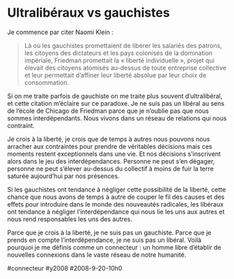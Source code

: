 # Ultralibéraux vs gauchistes

Je commence par citer Naomi Klein :

> Là où les gauchistes promettaient de libérer les salariés des patrons, les citoyens des dictateurs et les pays colonisés de la domination impériale, Friedman promettait la « liberté individuelle », projet qui élevait des citoyens atomisés au-dessus de toute entreprise collective et leur permettait d’affiner leur liberté absolue par leur choix de consommation.

Si on me traite parfois de gauchiste on me traite plus souvent d’ultralibéral, et cette citation m’éclaire sur ce paradoxe. Je ne suis pas un libéral au sens de l’école de Chicago de Friedman parce que je n’oublie pas que nous sommes interdépendants. Nous vivons dans un réseau de relations qui nous contraint.

Je crois à la liberté, je crois que de temps à autres nous pouvons nous arracher aux contraintes pour prendre de véritables décisions mais ces moments restent exceptionnels dans une vie. Et nos décisions s’inscrivent alors dans le jeu des interdépendances. Personne ne peut s’en dégager, personne ne peut s’élever au-dessus du collectif à moins de fuir la terre saturée aujourd’hui par nos présences.

Si les gauchistes ont tendance à négliger cette possibilité de la liberté, cette chance que nous avons de temps à autre de couper le fil des causes et des effets pour introduire dans le monde des nouveautés radicales, les libéraux ont tendance à négliger l’interdépendance qui nous lie les uns aux autres et nous rend responsables les uns des autres.

Parce que je crois à la liberté, je ne suis pas un gauchiste. Parce que je prends en compte l’interdépendance, je ne suis pas un libéral. Voilà pourquoi je me définis comme un connecteur : un homme libre d’établir de nouvelles connexions dans le vaste réseau de notre humanité.

#connecteur #y2008 #2008-9-20-10h0

